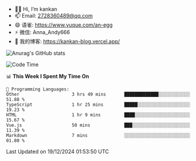 - 👋🏻 Hi, I’m kankan
- 📫 Email: 2728360489@qq.com
- 😄 语雀: https://www.yuque.com/an-egg
- ⚡ 微信: Anna_Andy666
- 📖 我的博客: https://kankan-blog.vercel.app/

![Anurag's GitHub stats](https://github-readme-stats.vercel.app/api?username=kankan-web)

<!--START_SECTION:waka-->
![Code Time](http://img.shields.io/badge/Code%20Time-153%20hrs%203%20mins-blue)

📊 **This Week I Spent My Time On** 

```text
💬 Programming Languages: 
Other                    3 hrs 49 mins       █████████████░░░░░░░░░░░░   51.88 % 
TypeScript               1 hr 25 mins        █████░░░░░░░░░░░░░░░░░░░░   19.23 % 
HTML                     1 hr 9 mins         ████░░░░░░░░░░░░░░░░░░░░░   15.67 % 
Vue.js                   50 mins             ███░░░░░░░░░░░░░░░░░░░░░░   11.39 % 
Markdown                 7 mins              ░░░░░░░░░░░░░░░░░░░░░░░░░   01.80 % 
```


 Last Updated on 19/12/2024 01:53:50 UTC
<!--END_SECTION:waka-->
